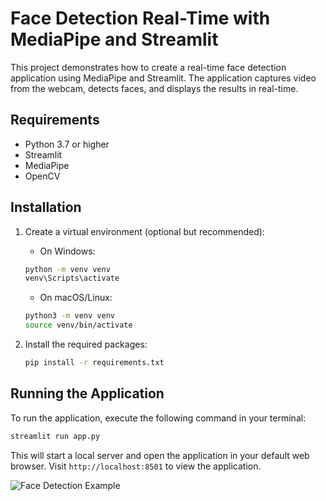 # Face Detection Real-Time with MediaPipe and Streamlit

This project demonstrates how to create a real-time face detection application using MediaPipe and Streamlit. The application captures video from the webcam, detects faces, and displays the results in real-time.

## Requirements
- Python 3.7 or higher
- Streamlit
- MediaPipe
- OpenCV

## Installation
1. Create a virtual environment (optional but recommended):
    - On Windows:
    ```bash
    python -m venv venv
    venv\Scripts\activate
    ```

    - On macOS/Linux:
    ```bash
    python3 -m venv venv
    source venv/bin/activate
    ```

2. Install the required packages:
   ```bash
   pip install -r requirements.txt
   ```

## Running the Application
To run the application, execute the following command in your terminal:

```bash
streamlit run app.py
```
This will start a local server and open the application in your default web browser. Visit `http://localhost:8501` to view the application.

![Face Detection Example](./assets/images/screenshot.png)